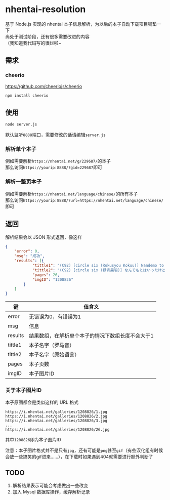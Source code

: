 # nhentai-resolution
基于 Node.js 实现的 nhentai 本子信息解析，为以后的本子自动下载项目铺垫一下  
尚处于测试阶段，还有很多需要改进的内容  
（我知道我代码写的很烂啦~

## 需求
### cheerio
https://github.com/cheeriojs/cheerio
```bash
npm install cheerio
```

## 使用
```bash
node server.js
```
默认监听`8888`端口，需要修改的话请编辑`server.js`  

### 解析单个本子
例如需要解析`https://nhentai.net/g/229687/`的本子  
那么访问`https://yourip:8888/?gid=229687`即可

### 解析一整页本子
例如需要解析`https://nhentai.net/language/chinese/`的所有本子  
那么访问`https://yourip:8888/?url=https://nhentai.net/language/chinese/`即可

## 返回
解析结果会以 JSON 形式返回，像这样
```json
{
    "error": 0,
    "msg": "成功",
    "results": [{
            "tittle1": "(C92) [circle six (Rokusyou Kokuu)] Nandemo to wa Itta kedo... (Fate/Grand Order) [Chinese] [酱油水月月]",
            "tittle2": "(C92) [circle six (緑青黒羽)] なんでもとはいったけど… (Fate/Grand Order) [中国翻訳]",
            "pages": 26,
            "imgID": "1208826"
        }
    ]
}
```
 
| 键      | 值含义                                            |
|---------|---------------------------------------------------|
| error   | 无错误为0，有错误为1                              |
| msg     | 信息                                              |
| results | 结果数组，在解析单个本子的情况下数组长度不会大于1 |
| tittle1 | 本子名字（罗马音）                                |
| tittle2 | 本子名字（原始语言）                              |
| pages   | 本子页数                                          |
| imgID   | 本子图片ID                                        |

### 关于本子图片ID
本子原图都会是类似这样的 URL 格式
```
https://i.nhentai.net/galleries/1208826/1.jpg
https://i.nhentai.net/galleries/1208826/2.jpg
https://i.nhentai.net/galleries/1208826/3.jpg
...
https://i.nhentai.net/galleries/1208826/26.jpg
```
其中`1208826`即为本子图片ID  

注意：本子图片格式并不是只有`jpg`，还有可能是`png`甚至`gif`（有些汉化组有时候会放一些搞笑的gif进来……），在下载时如果遇到404就需要进行额外判断了

## TODO
1. 解析结果表示可能会考虑做出一些改变
1. 加入 Mysql 数据库操作，缓存解析记录
